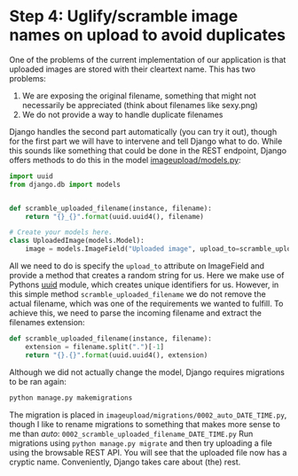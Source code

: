 # Step 4: Uglify/scramble image names on upload to avoid duplicates

One of the problems of the current implementation of our application is that uploaded images are stored
with their cleartext name. This has two problems:
 
 1. We are exposing the original filename, something that might not necessarily be appreciated (think about filenames like sexy.png)
 1. We do not provide a way to handle duplicate filenames
 
Django handles the second part automatically (you can try it out), though for the first part we will have to intervene and tell Django what to do.
While this sounds like something that could be done in the REST endpoint, Django offers methods to do this in the model [imageupload/models.py](django_rest_imageupload_backend/imageupload/models.py):
```python
import uuid
from django.db import models


def scramble_uploaded_filename(instance, filename):
    return "{}_{}".format(uuid.uuid4(), filename)

# Create your models here.
class UploadedImage(models.Model):
    image = models.ImageField("Uploaded image", upload_to=scramble_uploaded_filename)

```

All we need to do is specify the `upload_to` attribute on ImageField and provide a method that creates a random string for us. 
Here we make use of Pythons [uuid](https://docs.python.org/3/library/uuid.html) module, which creates unique identifiers for us.
However, in this simple method `scramble_uploaded_filename` we do not remove the actual filename, which was one of the requirements
we wanted to fulfill. To achieve this, we need to parse the incoming filename and extract the filenames extension:
```python
def scramble_uploaded_filename(instance, filename):
    extension = filename.split(".")[-1]
    return "{}.{}".format(uuid.uuid4(), extension)
```

Although we did not actually change the model, Django requires migrations to be ran again:
```bash
python manage.py makemigrations
```
The migration is placed in `imageupload/migrations/0002_auto_DATE_TIME.py`, though I like to rename migrations to 
something that makes more sense to me than _auto_: ``0002_scramble_uploaded_filename_DATE_TIME.py``
Run migrations using ``python manage.py migrate`` and then try uploading a file using the browsable REST API.
You will see that the uploaded file now has a cryptic name. Conveniently, Django takes care about (the) rest.
